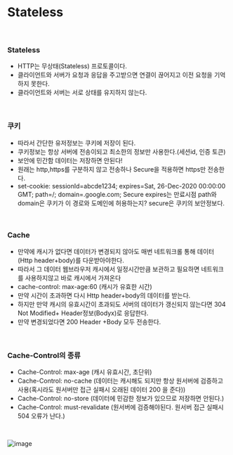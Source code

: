 # Stateless


<br>

### Stateless

- HTTP는 무상태(Stateless) 프로토콜이다.
- 클라이언트와 서버가 요청과 응답을 주고받으면 연결이 끊어지고 이전 요청을 기억하지 못한다.
- 클라이언트와 서버는 서로 상태를 유지하지 않는다.

<br>

### 쿠키

- 따라서 간단한 유저정보는 쿠키에 저장이 된다.
- 쿠키정보는 항상 서버에 전송이되고 최소한의 정보만 사용한다.(세션id, 인증 토큰)
- 보안에 민간함 데이터는 저장하면 안된다!
- 원래는 http,https를 구분하지 않고 전송하나 Secure을 적용하면 https만 전송한다.
- set-cookie: sessionId=abcde1234; expires=Sat, 26-Dec-2020 00:00:00 GMT; path=/; domain=.google.com; Secure
  expires는 만료시점 path와 domain은 쿠키가 이 경로와 도메인에 허용하는지?  secure은 쿠키의 보안정보다.


<br>

### Cache

- 만약에 캐시가 없다면 데이터가 변경되지 않아도 매번 네트워크롤 통해 데이터(Http header+body)를 다운받아야한다.
- 따라서 그 데이터 웹브라우저 캐시에서 일정시간만큼 보관하고 필요하면 네트워크를 사용하지않고 바로 캐시에서 가져온다
- cache-control: max-age:60 (캐시가 유효한 시간)
- 만약 시간이 초과하면 다시 Http header+body의 데이터를 받는다.
- 하지만 만약 캐시의 유효시간이 초과되도 서버의 데이터가 갱신되지 않는다면 304 Not Modified+ Header정보(Bodyx)로 응답한다.
- 만약 변경되었다면 200 Header +Body 모두 전송한다.

<br>


### Cache-Control의 종류

- Cache-Control: max-age (캐시 유효시간, 초단위)
- Cache-Control: no-cache (데이터는 캐시해도 되지만 항상 원서버에 검증하고 사용(혹시라도 원서버만 접근 실패시 오래된 데이터 200 을 준다))
- Cache-Control: no-store (데이터에 민감한 정보가 있으므로 저장하면 안된다.)
- Cache-Control: must-revalidate (원서버에 검증해야된다. 원서버 접근 실패시 504 오류가 난다.)

<br>

![image](https://github.com/MarkZiRo/spring-project/assets/37473857/2c002ff3-7fd4-4607-aa32-44cc0a080996)


<br>


